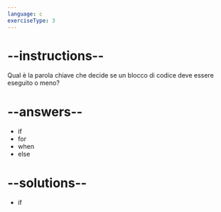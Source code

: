 ```yaml
---
language: c
exerciseType: 3
---
```


# --instructions--

Qual è la parola chiave che decide se un blocco di codice deve essere eseguito o meno?

# --answers--

- if
- for
- when
- else

# --solutions--

- if
